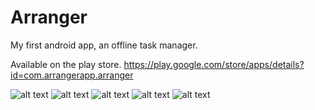 # Arranger

My first android app, an offline task manager.

Available on the play store.
https://play.google.com/store/apps/details?id=com.arrangerapp.arranger

![alt text](https://i.imgur.com/Dn3kzVo.png "Arranger Logo")
![alt text](https://i.imgur.com/BxFnRCB.png "Today screen")
![alt text](https://i.imgur.com/qtWZdou.png "Week screen")
![alt text](https://i.imgur.com/yp8QfIL.png "Adding task screen")
![alt text](https://i.imgur.com/PmsUbjc.png "Arrangement screen")
